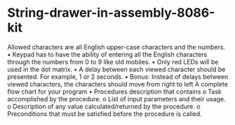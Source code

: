 # String-drawer-in-assembly-8086-kit
Allowed characters are all English upper-case characters and
the numbers.
• Keypad has to have the ability of entering all the English
characters through the numbers from 0 to 9 like old mobiles.
• Only red LEDs will be used in the dot matrix.
• A delay between each viewed character should be presented.
For example, 1 or 2 seconds.
• Bonus: Instead of delays between viewed characters, the
characters should move from right to left
A complete flow chart for your program
• Procedures description that contains
o Task accomplished by the procedure.
o List of input parameters and their usage.
o Description of any value calculated/returned by the
procedure.
o Preconditions that must be satisfied before the procedure is
called.
